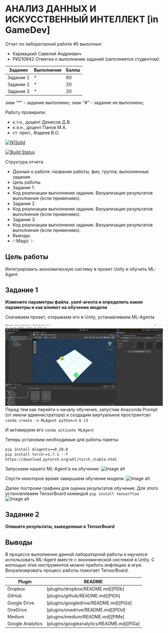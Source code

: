 # АНАЛИЗ ДАННЫХ И ИСКУССТВЕННЫЙ ИНТЕЛЛЕКТ [in GameDev]
Отчет по лабораторной работе #5 выполнил:
- Кармацкий Савелий Андреевич
- РИ210942
Отметка о выполнении заданий (заполняется студентом):

| Задание | Выполнение | Баллы |
| ------ | ------ | ------ |
| Задание 1 | * | 60 |
| Задание 2 | * | 20 |
| Задание 3 | * | 20 |

знак "*" - задание выполнено; знак "#" - задание не выполнено;

Работу проверили:
- к.т.н., доцент Денисов Д.В.
- к.э.н., доцент Панов М.А.
- ст. преп., Фадеев В.О.

[![N|Solid](https://cldup.com/dTxpPi9lDf.thumb.png)](https://nodesource.com/products/nsolid)

[![Build Status](https://travis-ci.org/joemccann/dillinger.svg?branch=master)](https://travis-ci.org/joemccann/dillinger)

Структура отчета

- Данные о работе: название работы, фио, группа, выполненные задания.
- Цель работы.
- Задание 1.
- Код реализации выполнения задания. Визуализация результатов выполнения (если применимо).
- Задание 2.
- Код реализации выполнения задания. Визуализация результатов выполнения (если применимо).
- Задание 3.
- Код реализации выполнения задания. Визуализация результатов выполнения (если применимо).
- Выводы.
- ✨Magic ✨

## Цель работы
Интегрировать экономическую систему в проект Unity и обучить ML-Agent

## Задание 1
**Измените параметры файла. yaml-агента и определить какие параметры и как влияют на обучение модели**


Скачиваем проект, открываем его в Unity, устанавливаем ML-Agenta

![Image alt](https://raw.githubusercontent.com/Karmatsky/DA-in-GameDev-lab5/main/Pic1.png)
Перед тем как перейти к началу обучения, запустим Anaconda Prompt (от имени администратора) и создадим виртуальное пространтсво 
``` conda create -n MLAgent python=3.6.13 ```

И активируем его ```conda activate MLAgent```

Теперь установим необходимые для работы пакеты:

```
pip install mlagents==0.28.0
pip install torch~=1.7.1 --f https://download.pytorch.org/whl/torch_stable.html
```
Запускаем нашего ML-Agent'a на обучение:
![Image alt](https://raw.githubusercontent.com/Karmatsky/DA-in-GameDev-lab5/main/Pic2.png)

Спустя некоторое время завершаем обучение модели:
![Image alt](https://raw.githubusercontent.com/Karmatsky/DA-in-GameDev-lab5/main/Pic3.png)

Далее построим графики для оценки результатов обучения. Для этого установливаем TensorBoard командой ```pip install tensorflow```
![Image alt](https://raw.githubusercontent.com/Karmatsky/DA-in-GameDev-lab5/main/pic4.png)

## Задание 2 
**Опишите результаты, выведенные в TensorBoard**

## Выводы

В процессе выполнения данной лабораторной работы я научился использовать ML-Agent вместе с экономической системой в Unity. С мопощью этих инструментов можно прибить инфляцию в игре. Визуализировать процесс работы помогает TensorBoard.

| Plugin | README |
| ------ | ------ |
| Dropbox | [plugins/dropbox/README.md][PlDb] |
| GitHub | [plugins/github/README.md][PlGh] |
| Google Drive | [plugins/googledrive/README.md][PlGd] |
| OneDrive | [plugins/onedrive/README.md][PlOd] |
| Medium | [plugins/medium/README.md][PlMe] |
| Google Analytics | [plugins/googleanalytics/README.md][PlGa] |

